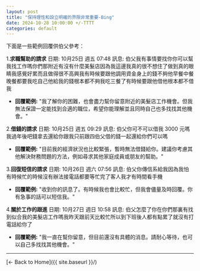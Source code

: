 ```yaml
---
layout: post
title: "保持理性和設立明確的界限非常重要-Bing"
date: 2024-10-28 10:00:00 +/-TTTT
categories: default
---
```


<!-- 這種情況下，保持理性和設立明確的界限非常重要。 -->
下面是一些範例回覆供伯父參考：

1.**求職幫助的請求**
日期: 10月25日 週五 07:48 訊息: 伯父我有事情要找你你可以幫我找工作嗎你們那附近有沒有什麼美髮店因為我這邊我真的很不想住了做到真的眼睛我感覺好累而且做得很不高興我有時候要跟他調用資金身上的錢不夠他早餐中餐晚餐都要我吃自己他給我的錢根本都不夠我吃三餐了有時候要跟他借他根本都不借我

* **回覆範例:**
   "我了解你的困難，也會盡力幫你留意附近的美髮店工作機會。但我無法保證一定能找到合適的職位，希望你能理解並且同時自己也多找找其他機會。"

2.**借錢的請求**
日期: 10月25日 週五 09:29 訊息: 伯父你可不可以借我 3000 元嗎我過年後吧錢拿去還給你跟我只前跟四伯父借的錢一起還給你們可以嗎

* **回覆範例:**
   "目前我的經濟狀況也比較緊張，暫時無法借錢給你。建議你考慮其他解決財務問題的方法，例如尋求其他家庭成員或朋友的幫助。"

3.**回復短信的請求**
日期: 10月26日 週六 07:56 訊息: 伯父你傳信系給我因為我怕有時候忙的時候沒有辦法接電話都要等忙完了客人我才有時間看手機

* **回覆範例:**
   "收到你的訊息了。有時候我也會比較忙，但我會儘量及時回覆。你有急事的話可以短信我。"

4.**關於工作的跟進**
日期: 10月27日 週日 10:58 訊息: 伯父怎麼了你在你們那裏有找到似合我的美髮店工作嗎我昨天跟前天比較忙所以到下班後人都有點累了就沒有打電話給你了

* **回覆範例:**
   "我一直在幫你留意，但目前還沒有具體的消息。請耐心等待，也可以自己多找找其他機會。"

---
[← Back to Home]({{ site.baseurl }}/)
